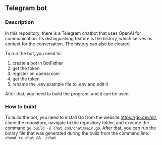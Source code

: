 ## Telegram bot

### Description

In this repository, there is a Telegram chatbot that uses OpenAI for communication. Its distinguishing feature is the history, which serves as context for the conversation. The history can also be cleared.

To run the bot, you need to:
1) create a bot in BotFather
2) get the token
3) register on openai.com
4) get the token
5) rename the .env.example file to .env and edit it

After that, you need to build the program, and it can be used.

### How to build

To build the bot, you need to install Go from the website https://go.dev/dl/, clone the repository, navigate to the repository folder, and execute the command `go build -o chat cmd/chat/main.go`. After that, you can run the binary file that was generated during the build from the command line: `chmod +x chat && ./chat`
